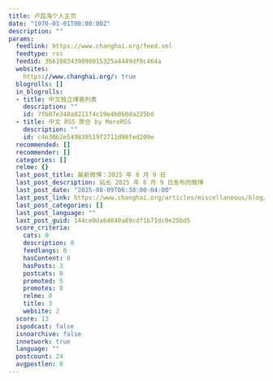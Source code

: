 ```yaml
---
title: 卢昌海个人主页
date: "1970-01-01T00:00:00Z"
description: ""
params:
  feedlink: https://www.changhai.org/feed.xml
  feedtype: rss
  feedid: 3b61083439090015325a4449df8c464a
  websites:
    https://www.changhai.org/: true
  blogrolls: []
  in_blogrolls:
  - title: 中文独立博客列表
    description: ""
    id: 7fb87e348a8211f4c19e4b0b0da225bd
  - title: 中文 RSS 聚合 by MoreRSS
    description: ""
    id: c4e30b2e549839519f2711d98fed209e
  recommended: []
  recommender: []
  categories: []
  relme: {}
  last_post_title: 最新微博：2025 年 8 月 9 日
  last_post_description: 站长 2025 年 8 月 9 日发布的微博
  last_post_date: "2025-08-09T06:30:00-04:00"
  last_post_link: https://www.changhai.org/articles/miscellaneous/blog/202507.php#latest
  last_post_categories: []
  last_post_language: ""
  last_post_guid: 144ce0da64840a89cdf1b71dc0e25bd5
  score_criteria:
    cats: 0
    description: 0
    feedlangs: 0
    hasContent: 0
    hasPosts: 3
    postcats: 0
    promoted: 5
    promotes: 0
    relme: 0
    title: 3
    website: 2
  score: 13
  ispodcast: false
  isnoarchive: false
  innetwork: true
  language: ""
  postcount: 24
  avgpostlen: 0
---
```


